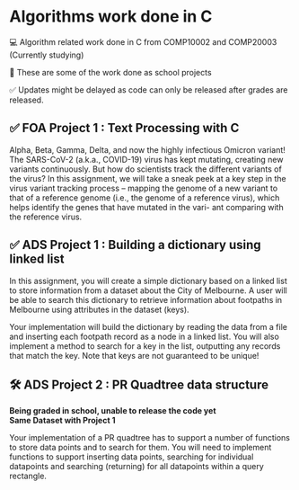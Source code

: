 # Algorithms work done in C
💻 Algorithm related work done in C from COMP10002 and COMP20003 (Currently studying) 

👀 These are some of the work done as school projects  

✅ Updates might be delayed as code can only be released after grades are released.

## ✅ FOA Project 1 : Text Processing with C

Alpha, Beta, Gamma, Delta, and now the highly infectious Omicron variant! The SARS-CoV-2 (a.k.a., COVID-19) virus has kept mutating, creating new variants continuously. But how do scientists track the different variants of the virus? In this assignment, we will take a sneak peek at a key step in the virus variant tracking process – mapping the genome of a new variant to that of a reference genome (i.e., the genome of a reference virus), which helps identify the genes that have mutated in the vari- ant comparing with the reference virus.

## ✅ ADS Project 1 : Building a dictionary using linked list  

In this assignment, you will create a simple dictionary based on a linked list to store information from a dataset about the City of Melbourne. A user will be able to search this dictionary to retrieve information about footpaths in Melbourne using attributes in the dataset (keys). 

Your implementation will build the dictionary by reading the data from a file and inserting each footpath record as a node in a linked list. You will also implement a method to search for a key in the list, outputting any records that match the key. Note that keys are not guaranteed to be unique!

## 🛠 ADS Project 2 : PR Quadtree data structure

**Being graded in school, unable to release the code yet**  
**Same Dataset with Project 1**

Your implementation of a PR quadtree has to support a number of functions to store data points and to search for them. You will need to implement functions to support inserting data points, searching for individual datapoints and searching (returning) for all datapoints within a query rectangle. 


